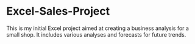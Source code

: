 # Excel-Sales-Project
This is my initial Excel project aimed at creating a business analysis for a small shop. It includes various analyses and forecasts for future trends.
